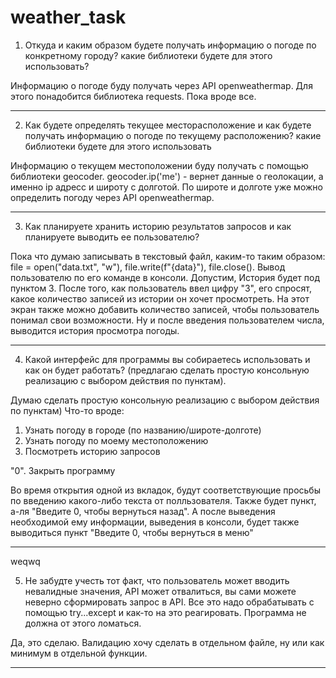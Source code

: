 # weather_task

1) Откуда и каким образом будете получать информацию о погоде по конкретному городу? какие библиотеки будете для этого использовать? 

Информацию о погоде буду получать через API openweathermap. Для этого понадобится библиотека requests. Пока вроде все.
__________________________
2) Как будете определять текущее месторасположение и как будете получать информацию о погоде по текущему расположению? какие библиотеки будете для этого использовать

Информацию о текущем местоположении буду получать с помощью библиотеки geocoder. geocoder.ip('me') - вернет данные о геолокации, а именно ip адресс и широту с долготой. По широте и долготе уже можно определить погоду через  API openweathermap.
__________________________
3) Как планируете хранить историю результатов запросов и как планируете выводить ее пользователю?

Пока что думаю записывать в текстовый файл, каким-то таким образом: file = open("data.txt", "w"), file.write(f"{data}"), file.close().
Вывод пользователю по его команде в консоли. Допустим, История будет под пунктом 3. После того, как пользователь ввел цифру "3", его спросят, какое количество записей из истории он хочет просмотреть. На этот экран также можно добавить количество записей, чтобы пользователь понимал свои возможности. Ну и после введения пользователем числа, выводится история просмотра погоды.
__________________________

4) Какой интерфейс для программы вы собираетесь использовать и как он будет работать? (предлагаю сделать простую консольную реализацию с выбором действия по пунктам). 

Думаю сделать простую консольную реализацию с выбором действия по пунктам)
Что-то вроде:
1. Узнать погоду в городе (по названию/широте-долготе)
2. Узнать погоду по моему местоположению
3. Посмотреть историю запросов

"0". Закрыть программу

Во время открытия одной из вкладок, будут соответствующие просьбы по введению какого-либо текста от полльзователя. Также будет пункт, а-ля "Введите 0, чтобы вернуться назад". А после выведения необходимой ему информации, выведения в консоли, будет также выводиться пункт "Введите 0, чтобы вернуться в меню"
__________________________

<url>weqwq

5) Не забудте учесть тот факт, что пользователь может вводить невалидные значения, API может отвалиться, вы сами можете неверно сформировать запрос в API. Все это надо обрабатывать с помощью try...except и как-то на это реагировать. Программа не должна от этого ломаться.

Да, это сделаю. Валидацию хочу сделать в отдельном файле, ну или как минимум в отдельной функции.
__________________________
